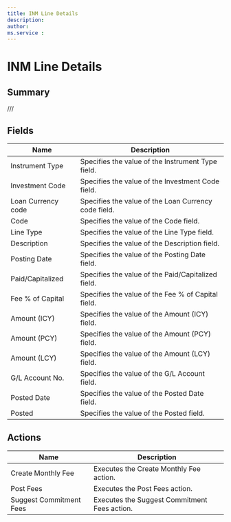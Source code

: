 ```yaml
---
title: INM Line Details
description: 
author: 
ms.service : 
---
```


# INM Line Details

## Summary

///

## Fields
<!-- You need to leave a space betwenn | your text and | -->

| Name | Description |
| ---- | ---- |
| Instrument Type | Specifies the value of the Instrument Type field. |
| Investment Code | Specifies the value of the Investment Code field. |
| Loan Currency code | Specifies the value of the Loan Currency code field. |
| Code | Specifies the value of the Code field. |
| Line Type | Specifies the value of the Line Type field. |
| Description | Specifies the value of the Description field. |
| Posting Date | Specifies the value of the Posting Date field. |
| Paid/Capitalized | Specifies the value of the Paid/Capitalized field. |
| Fee % of Capital | Specifies the value of the Fee % of Capital field. |
| Amount (ICY) | Specifies the value of the Amount (ICY) field. |
| Amount (PCY) | Specifies the value of the Amount (PCY) field. |
| Amount (LCY) | Specifies the value of the Amount (LCY) field. |
| G/L Account No. | Specifies the value of the G/L Account field. |
| Posted Date | Specifies the value of the Posted Date field. |
| Posted | Specifies the value of the Posted field. |

## Actions

| Name | Description |
| ---- | ---- |
| Create Monthly Fee | Executes the Create Monthly Fee action. |
| Post Fees | Executes the Post Fees action. |
| Suggest Commitment Fees | Executes the Suggest Commitment Fees action. |
